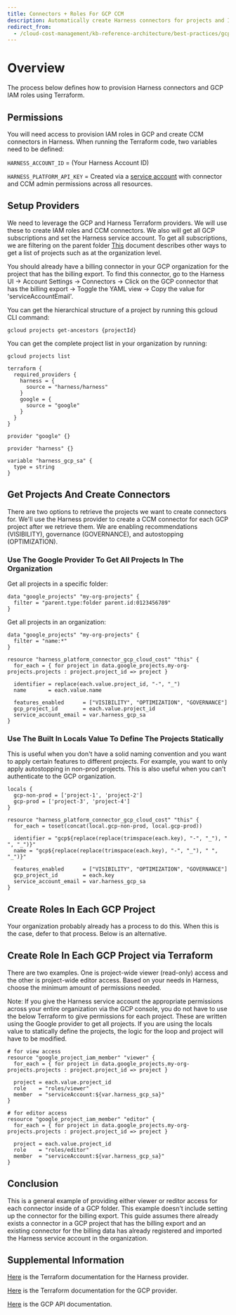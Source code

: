 ```yaml
---
title: Connectors + Roles For GCP CCM
description: Automatically create Harness connectors for projects and IAM roles in each GCP subscription
redirect_from:
  - /cloud-cost-management/kb-reference-architecture/best-practices/gcp/gcp-connectors-and-roles
---
```


# Overview

The process below defines how to provision Harness connectors and GCP IAM roles using Terraform.

## Permissions

You will need access to provision IAM roles in GCP and create CCM connectors in Harness. When running the Terraform code, two variables need to be defined:

`HARNESS_ACCOUNT_ID` = (Your Harness Account ID)

`HARNESS_PLATFORM_API_KEY` = Created via a [service account](https://developer.harness.io/docs/platform/role-based-access-control/add-and-manage-service-account/) with connector and CCM admin permissions across all resources.

## Setup Providers

We need to leverage the GCP and Harness Terraform providers. We will use these to create IAM roles and CCM connectors. We also will get all GCP subscriptions and set the Harness service account.  To get all subscriptions, we are filtering on the parent folder  [This](https://registry.terraform.io/providers/hashicorp/google/latest/docs/data-sources/projects) document describes other ways to get a list of projects such as at the organization level.  

You should already have a billing connector in your GCP organization for the project that has the billing export.  To find this connector, go to the Harness UI -> Account Settings -> Connectors -> Click on the GCP connector that has the billing export -> Toggle the YAML view -> Copy the value for 'serviceAccountEmail'.

You can get the hierarchical structure of a project by running this gcloud CLI command:
```
gcloud projects get-ancestors {projectId}
```

You can get the complete project list in your organization by running:
```
gcloud projects list
```

```
terraform {
  required_providers {
    harness = {
      source = "harness/harness"
    }
    google = {
      source = "google"
    }
  }
}

provider "google" {}

provider "harness" {}

variable "harness_gcp_sa" {
  type = string
}
```

## Get Projects And Create Connectors

There are two options to retrieve the projects we want to create connectors for.  We'll use the Harness provider to create a CCM connector for each GCP project after we retrieve them. We are enabling recommendations (VISIBILITY), governance (GOVERNANCE), and autostopping (OPTIMIZATION).

### Use The Google Provider To Get All Projects In The Organization

Get all projects in a specific folder:
```
data "google_projects" "my-org-projects" {
  filter = "parent.type:folder parent.id:0123456789"
}
```

Get all projects in an organization:
```
data "google_projects" "my-org-projects" {
  filter = "name:*"
}
```

```
resource "harness_platform_connector_gcp_cloud_cost" "this" {
  for_each = { for project in data.google_projects.my-org-projects.projects : project.project_id => project }

  identifier = replace(each.value.project_id, "-", "_")
  name       = each.value.name

  features_enabled      = ["VISIBILITY", "OPTIMIZATION", "GOVERNANCE"]
  gcp_project_id        = each.value.project_id
  service_account_email = var.harness_gcp_sa
}
```


### Use The Built In Locals Value To Define The Projects Statically
This is useful when you don't have a solid naming convention and you want to apply certain features to different projects.  For example, you want to only apply autostopping in non-prod projects.  This is also useful when you can't authenticate to the GCP organization.

```
locals {
  gcp-non-prod = ['project-1', 'project-2']
  gcp-prod = ['project-3', 'project-4']
}

resource "harness_platform_connector_gcp_cloud_cost" "this" {
  for_each = toset(concat(local.gcp-non-prod, local.gcp-prod))

  identifier = "gcp${replace(replace(trimspace(each.key), "-", "_"), " ", "_")}"
  name = "gcp${replace(replace(trimspace(each.key), "-", "_"), " ", "_")}"

  features_enabled      = ["VISIBILITY", "OPTIMIZATION", "GOVERNANCE"]
  gcp_project_id        = each.key
  service_account_email = var.harness_gcp_sa
}
```

## Create Roles In Each GCP Project
Your organization probably already has a process to do this.  When this is the case, defer to that process.  Below is an alternative.

## Create Role In Each GCP Project via Terraform

There are two examples. One is project-wide viewer (read-only) access and the other is project-wide editor access. Based on your needs in Harness, choose the minimum amount of permissions needed.

Note:  If you give the Harness service account the appropriate permissions across your entire organization via the GCP console, you do not have to use the below Terraform to give permissions for each project.  These are written using the Google provider to get all projects.  If you are using the locals value to statically define the projects, the logic for the loop and project will have to be modified.

```
# for view access
resource "google_project_iam_member" "viewer" {
  for_each = { for project in data.google_projects.my-org-projects.projects : project.project_id => project }

  project = each.value.project_id
  role    = "roles/viewer"
  member  = "serviceAccount:${var.harness_gcp_sa}"
}

# for editor access
resource "google_project_iam_member" "editor" {
  for_each = { for project in data.google_projects.my-org-projects.projects : project.project_id => project }

  project = each.value.project_id
  role    = "roles/editor"
  member  = "serviceAccount:${var.harness_gcp_sa}"
}
```

## Conclusion

This is a general example of providing either viewer or reditor access for each connector inside of a GCP folder. This example doesn't include setting up the connector for the billing export. This guide assumes there already exists a connector in a GCP project that has the billing export and an existing connector for the billing data has already registered and imported the Harness service account in the organization.

## Supplemental Information

[Here](https://registry.terraform.io/providers/harness/harness/latest/docs) is the Terraform documentation for the Harness provider.

[Here](https://registry.terraform.io/providers/hashicorp/google/latest/docs) is the Terraform documentation for the GCP provider.

[Here](https://cloud.google.com/resource-manager/docs/apis) is the GCP API documentation.